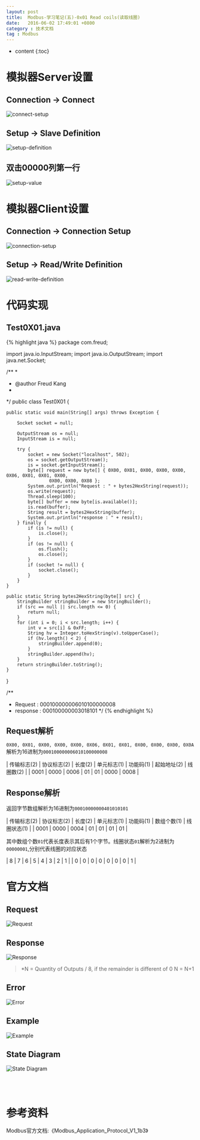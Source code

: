 ```yaml
---
layout: post
title:  Modbus-学习笔记(五)-0x01 Read coils(读取线圈)
date:   2016-06-02 17:49:01 +0800
category : 技术文档
tag : Modbus
---
```


* content
{:toc}

模拟器Server设置
=============================

Connection -> Connect
-----------------------------

![connect-setup](/images/blog/modbus/modbus-05-01-read-coils/06-modbus-slave-connect-setup.png)

Setup -> Slave Definition
-----------------------------

![setup-definition](/images/blog/modbus/modbus-05-01-read-coils/07-modbus-slave-setup-definition.png)

双击00000列第一行
-----------------------------

![setup-value](/images/blog/modbus/modbus-05-01-read-coils/08-modbus-slave-setup-value.png)


模拟器Client设置
=============================

Connection -> Connection Setup
-----------------------------

![connection-setup](/images/blog/modbus/modbus-05-01-read-coils/09-modbus-pool-connection-setup.png)

Setup -> Read/Write Definition
-----------------------------

![read-write-definition](/images/blog/modbus/modbus-05-01-read-coils/10-modbus-pool-read-write-definition.png)

代码实现
=============================

Test0X01.java
-----------------------------

{% highlight java %}
package com.freud;

import java.io.InputStream;
import java.io.OutputStream;
import java.net.Socket;

/**
 * 
 * @author Freud Kang
 *
 */
public class Test0X01 {

	public static void main(String[] args) throws Exception {

		Socket socket = null;

		OutputStream os = null;
		InputStream is = null;

		try {
			socket = new Socket("localhost", 502);
			os = socket.getOutputStream();
			is = socket.getInputStream();
			byte[] request = new byte[] { 0X00, 0X01, 0X00, 0X00, 0X00, 0X06, 0X01, 0X01, 0X00,
					0X00, 0X00, 0X08 };
			System.out.println("Request : " + bytes2HexString(request));
			os.write(request);
			Thread.sleep(100);
			byte[] buffer = new byte[is.available()];
			is.read(buffer);
			String result = bytes2HexString(buffer);
			System.out.println("response : " + result);
		} finally {
			if (is != null) {
				is.close();
			}
			if (os != null) {
				os.flush();
				os.close();
			}
			if (socket != null) {
				socket.close();
			}
		}
	}

	public static String bytes2HexString(byte[] src) {
		StringBuilder stringBuilder = new StringBuilder();
		if (src == null || src.length <= 0) {
			return null;
		}
		for (int i = 0; i < src.length; i++) {
			int v = src[i] & 0xFF;
			String hv = Integer.toHexString(v).toUpperCase();
			if (hv.length() < 2) {
				stringBuilder.append(0);
			}
			stringBuilder.append(hv);
		}
		return stringBuilder.toString();
	}
}

/**
 * Request  : 000100000006010100000008 
 * response : 000100000003018101
 */
{% endhighlight %}

Request解析
-----------------------------
`0X00, 0X01, 0X00, 0X00, 0X00, 0X06, 0X01, 0X01, 0X00, 0X00, 0X00, 0X0A`解析为16进制为`000100000006010100000008`

| 传输标志(2) | 协议标志(2) | 长度(2) | 单元标志(1) | 功能码(1) | 起始地址(2) | 线圈数(2) |
| 0001        | 0000        | 0006    | 01          | 01        | 0000        | 0008      |

Response解析
-----------------------------

返回字节数组解析为16进制为`00010000000401010101`


| 传输标志(2) | 协议标志(2) | 长度(2) | 单元标志(1) | 功能码(1) | 数组个数(1) | 线圈状态(1) |
| 0001        | 0000        | 0004    | 01          | 01        | 01          | 01          |

其中数组个数`01`代表长度表示其后有1个字节。线圈状态`01`解析为2进制为`00000001`,分别代表线圈的对应状态

| 8 | 7 | 6 | 5 | 4 | 3 | 2 | 1 |
| 0 | 0 | 0 | 0 | 0 | 0 | 0 | 1 |


官方文档
=============================

Request
-----------------------------

![Request](/images/blog/modbus/modbus-05-01-read-coils/01_Request.png)

Response
-----------------------------

![Response](/images/blog/modbus/modbus-05-01-read-coils/02_Response.png)

> *N = Quantity of Outputs / 8, if the remainder is different of 0  N = N+1

Error
-----------------------------

![Error](/images/blog/modbus/modbus-05-01-read-coils/03_Error.png)

Example
-----------------------------

![Example](/images/blog/modbus/modbus-05-01-read-coils/04_Example.png)

State Diagram
-----------------------------

![State Diagram](/images/blog/modbus/modbus-05-01-read-coils/05_State_Diagram.png)

<br>
<br>

参考资料
================================

Modbus官方文档:《Modbus_Application_Protocol_V1_1b3》
